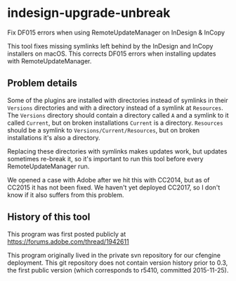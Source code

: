 # indesign-upgrade-unbreak
Fix DF015 errors when using RemoteUpdateManager on InDesign &amp; InCopy

This tool fixes missing symlinks left behind by the InDesign and InCopy installers
on macOS. This corrects DF015 errors when installing updates with
RemoteUpdateManager.

## Problem details

Some of the plugins are installed with directories instead of symlinks in their
`Versions` directories and with a directory instead of a symlink at `Resources`.
The `Versions` directory should contain a directory called `A` and a symlink to it
called `Current`, but on broken installations `Current` is a directory.
`Resources` should be a symlink to `Versions/Current/Resources`, but on broken
installations it's also a directory.

Replacing these directories with symlinks makes updates work, but updates
sometimes re-break it, so it's important to run this tool before every
RemoteUpdateManager run.

We opened a case with Adobe after we hit this with CC2014, but as of CC2015 it
has not been fixed. We haven't yet deployed CC2017, so I don't know if it also
suffers from this problem.

## History of this tool

This program was first posted publicly at <https://forums.adobe.com/thread/1942611>

This program originally lived in the private svn repository for our cfengine
deployment. This git repository does not contain version history prior to 0.3,
the first public version (which corresponds to r5410, committed 2015-11-25).
